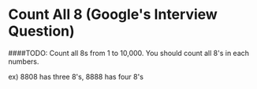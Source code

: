 # Count All 8 (Google's Interview Question)

####TODO: Count all 8s from 1 to 10,000.
 You should count all 8's in each numbers.
 
 ex) 8808 has three 8's, 8888 has four 8's

